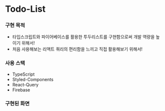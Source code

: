 
# Todo-List
### 구현 목적
- 타입스크립트와 파이어베이스를 활용한 투두리스트를 구현함으로써 개발 역량을 높이기 위해서!
- 처음 사용해보는 리액트 쿼리의 편리함을 느끼고 직접 활용해보기 위해서!


### 사용 스택
- TypeScript
- Styled-Components
- React-Query
- Firebase

### 구현된 화면


